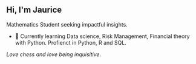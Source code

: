 

## Hi, I'm Jaurice 

Mathematics Student seeking impactful insights.

- 🔭 Currently learning  Data science,
     Risk Management, Financial theory with Python. 
  Profienct in Python, R and SQL.

_Love chess and love being inquisitive_.

 


